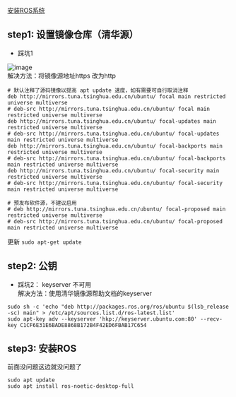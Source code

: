 [安装ROS系统](http://wiki.ros.org/noetic/Installation/Ubuntu)
## step1: 设置镜像仓库（清华源）

- 踩坑1  

![image](https://user-images.githubusercontent.com/82703975/142416900-cf6c2bc7-c51a-4e21-9b96-2233b4b81ba5.png)  
解决方法：将镜像源地址https 改为http  
```
# 默认注释了源码镜像以提高 apt update 速度，如有需要可自行取消注释
deb http://mirrors.tuna.tsinghua.edu.cn/ubuntu/ focal main restricted universe multiverse
# deb-src http://mirrors.tuna.tsinghua.edu.cn/ubuntu/ focal main restricted universe multiverse
deb http://mirrors.tuna.tsinghua.edu.cn/ubuntu/ focal-updates main restricted universe multiverse
# deb-src http://mirrors.tuna.tsinghua.edu.cn/ubuntu/ focal-updates main restricted universe multiverse
deb http://mirrors.tuna.tsinghua.edu.cn/ubuntu/ focal-backports main restricted universe multiverse
# deb-src http://mirrors.tuna.tsinghua.edu.cn/ubuntu/ focal-backports main restricted universe multiverse
deb http://mirrors.tuna.tsinghua.edu.cn/ubuntu/ focal-security main restricted universe multiverse
# deb-src http://mirrors.tuna.tsinghua.edu.cn/ubuntu/ focal-security main restricted universe multiverse

# 预发布软件源，不建议启用
# deb http://mirrors.tuna.tsinghua.edu.cn/ubuntu/ focal-proposed main restricted universe multiverse
# deb-src http://mirrors.tuna.tsinghua.edu.cn/ubuntu/ focal-proposed main restricted universe multiverse
```
更新 `sudo apt-get update`  
## step2: 公钥
- 踩坑2： keyserver 不可用    
解决方法：使用清华镜像源帮助文档的keyserver
```
sudo sh -c 'echo "deb http://packages.ros.org/ros/ubuntu $(lsb_release -sc) main" > /etc/apt/sources.list.d/ros-latest.list'
sudo apt-key adv --keyserver 'hkp://keyserver.ubuntu.com:80' --recv-key C1CF6E31E6BADE8868B172B4F42ED6FBAB17C654
```
## step3: 安装ROS
前面没问题这边就没问题了
```
sudo apt update
sudo apt install ros-noetic-desktop-full
```
 
